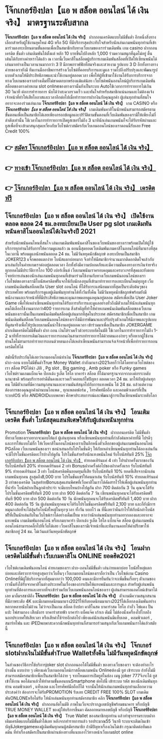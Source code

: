 # โจ๊กเกอร์ยิงปลา【แอ พ สล็อต ออนไลน์ ได้ เงิน จริง】  มาตรฐานระดับสากล

**โจ๊กเกอร์ยิงปลา【แอ พ สล็อต ออนไลน์ ได้ เงิน จริง】** ฝากถอนเครดิตแบบไม่มีขั้นต่ำ  อีกหนึ่งสิ่งทางเลือกสำหรับผู้ใช้งานยุคใหม่ 4G หรือ 5G ที่มีบริการสุดประทับใจสำหรับนักเล่นเกมพนันทุกท่านที่เข้ามาร่วมลงทะเบียนตามขั้นตอนเพื่อเป็นสมาชิกกับทางเว็บเกมของเราร่วมเดิมพัน เกม casino  ฝากถอนเครดิต ขั้นต่ำ เล่นเดิมพันได้ตั้งแต่ หลัก 10 บาทขึ้นไปถึงหลัก 1,000 ร่วมความสนุกที่ฉุดไม่อยู่ ตื่นเต้นได้กับทางค่ายเราได้แล้ว ณ เวลานี้เว็บคาสิโนสล็อตผู้บริการเกมเดิมพันสล็อตที่เปิดให้เซียนพนันได้เล่นมาอย่างเป็นเวลานานมากกว่า 3 ปี มีภาพกราฟฟิกที่สมจริงและสวยงาม รูปแบบ 3 D
อีกทั้งทางทางค่ายของเรายังมี ทีมงานมืออาชีพการสร้างเว็บไซต์ที่คอยบริการและดูแล  รวมไปถึงปรับปรุงและพัฒนารูปแบบตัวเกมให้มีประสิทธิภาพและน่าใช้งานอยู่ตลอดเวลา เพื่อให้ผู้ที่เข้ามาใช้งานได้รับการบริการจากทางเว็บเกมของเราอย่างเต็มที่ไม่ขาดตกบกพร่องแม้แต่น้อย เว็บไซต์พนันออนไลน์ผู้บริการเกมเดิมพันสล็อตของทางค่ายเกม slot onlineของทางเรานั้นยังเป็นระบบ Autoใช้เวลาการทำรายการไม่เกิน 30 วินาที ต่อการทำรายการ นับได้ว่าสะดวกรวดเร็ว และทันใจสำหรับสมาชิกแน่นอนและไม่ต้องแจ้งเจ้าหน้าที่ทำให้เสียโอกาสและเวลาอีกต่อไปเมื่อทำรายการฝากงินกับคุณลูกค้า
ผู้เล่นทุกท่านที่สนใจอยากจะลองร่วมเล่นเกม **โจ๊กเกอร์ยิงปลา【แอ พ สล็อต ออนไลน์ ได้ เงิน จริง】** เกม CASINO  หรือ ***โจ๊กเกอร์ยิงปลา【แอ พ สล็อต ออนไลน์ ได้ เงิน จริง】*** เกมเดิมพันคาสิโนนักพนันสามารถสมัครตามขั้นตอนเพื่อเป็นสมาชิกได้เลยเพียงกรอกข้อมูลและปรัวัติตามขั้นตอนที่เว็บเดิมพันของเรามีให้เพียงไม่กี่ลำดับเท่านั้น ใช้เวลาในการทำรายการเปิดยูสเซอร์ไม่ถึง 3 นาทีนักเล่นเกมพนันก็จะได้รับรหัสผ่านและยูสเพื่อที่จะเข้ามาสนุกสุดเหวี่ยงกับเว็บไซต์เราสมัครกับเว็บเกมออนไลน์ของเราตอนนี้รับเลย Free Credit 100%

## 👉 [สมัคร โจ๊กเกอร์ยิงปลา【แอ พ สล็อต ออนไลน์ ได้ เงิน จริง】](https://archa888.com/)
## 👉 [ทางเข้า โจ๊กเกอร์ยิงปลา【แอ พ สล็อต ออนไลน์ ได้ เงิน จริง】](https://archa888.com/)
## 👉 [โจ๊กเกอร์ยิงปลา【แอ พ สล็อต ออนไลน์ ได้ เงิน จริง】 เครดิตฟรี](https://archa888.com/)

## โจ๊กเกอร์ยิงปลา【แอ พ สล็อต ออนไลน์ ได้ เงิน จริง】 เปิดใช้งานตลอด ตลอด 24 ชม.ลงทะเบียนเปิด User pg slot เกมเดิมพันพนันคาสิโนออนไลน์ได้เงินจริงปี 2021

สำหรับนักพนันคนไหนที่สนใจ เล่นเกมเดิมพันพนันคาสิโนของเว็บพนันของทางเราพร้อมเปิดให้ผู้ใช้บริการทุกท่านได้รับการให้ความดูแลแล้ว ณ ตอนนี้สุดยอดเว็บเดิมพันเกมคาสิโนออนไลน์ที่มาแรงที่สุดในเวลานี้ พร้อมดูแลนักพนันตลอด 24 ชม. ไม่มีวันหยุดนักขัตฤกษ์ ลงทะเบียนเป็นสมาชิก JOKER123 แจ็กพอตแตกง่าย โบนัสแตกบ่อยมาก จึงทำให้มีสมาชิกจำนวนมากติดอกติดใจแล้วกับมาเล่นกับในค่ายเกมเราต่ออยู่ตลอดเวลา อีกทั้งยังมีความปลอดภัยและมีความมั่นคงทางการเงินจ่ายจริงทุกยอดไม่มีประวัติการโกง 100 เปอร์เซ็นต์ เว็บเกมพนันเราครอบคลุมและครบวงจรที่สุดและยังตอบโจทย์การเล่นของนักเล่นเกมพนันทุกคนที่เข้ามาร่วมใช้งานกับทางเว็บเกมพนันออนไลน์ของเรา
เว็บไซต์ของทางเรามีโบนัสเครดิตฟรีแจกให้กับนักลงทุนที่เข้ามาทำรายการลงทะเบียนใหม่ทุกยูส เว็บเกมพนันเดิมพันสล็อตเปิด User slot ออนไลน์ ที่ได้รับกระแสนิยมมากที่สุดเป็นระดับต้นๆของประเทศไทย พร้อมบริการดูแลผู้เดิมพันทุกท่านได้ทั้งวันทั้งคืน ไม่มีวันหยุดนักขัตฤกษ์พร้อมยังมีพนักงานและเจ้าหน้าที่ที่มีประสิทธิภาพและคุณภาพคอยดูแลคุณอยู่ตลอด สมัครเพื่อเปิด User Joker Game เพื่อให้เหล่าเซียนพนันทุกท่านได้รับการบริการและดูแลอย่างทั่วถึงมีตัวเกมให้นักเล่นพนันทุกคนได้เลือกใช้งานมากกว่า400 รายการเกม
สิ่งสำคัญที่ทำให้ค่ายเกมพนันเดิมพันสล็อตของเว็บเกมพนันของเรานั้นเป็นเกมพนันเดิมพันสล็อตผู้เล่นมากที่สุดในประเทศ สมัครสมาชิกเพื่อเป็นสมาชิก  เกมพนันเดิมพันสล็อตเว็บเกมพนันออนไลน์ของเราได้มีการพัฒนาและปรับปรุงตัวเกมให้มีภาพและรูปแบบที่ดูสมจริงเพื่อให้รูปแบบเกมนั้นน่าใช้งานอยู่ตลอดเวลา เข้าร่วมมาเพื่อเป็นสมาชิก JOKERGAME ฝากเติมเครดิตไม่มีขั้นต่ำ ฝาก ถอน เงินได้รวดเร็วด้วยระบบอัตโนมัติ ใช้เวลาในการทำรายการไม่ถึง 1-2 นาทีทั้งรายการเติมเงินและรายการถอนเงินสามารถทำรายการได้ด้วยตนเองง่ายๆ หรือหากผู้ใช้งานท่านใดไม่สามารถทำรายการถอนด้วยตนเองได้เหล่าเซียนพนันสามารถแจ้งเจ้าหน้าที่เพื่อทำรายการถอนเครดิตให้ได้

สมัยนี้รับประกันได้เลยว่าเกมออนไลน์ทำเงิน **โจ๊กเกอร์ยิงปลา【แอ พ สล็อต ออนไลน์ ได้ เงิน จริง】** ฝาก-ถอน แบบไม่มีขั้นต่ำTrue Money Wallet กำลังมาแรง2021เลยก็ว่าได้โดยทางเว็บไซต์ของเรา สล็อต PGได้นำ  Jili , Pg slot , Big gaming , Amb poker หรือ Funky games เว็บไซต์รวมเกมแบ็กแจ๊ค ป๊อกเด้ง รูเล็ต ไฮโล บาคาร่า สล็อต ที่ได้มาตรฐานจากจากองค์กรระบดับนานาชาติ พร้อมบริการอย่าดีมั่นคงและรวดเร็วคอยแก้ไขปัญหา ตลอดเวลา 24 ชม. มาให้กับผู้เล่นทุกคน ได้มีตัวเกมที่มีความสนุกสนานและความมันส์สนุกไปกับการแทงพนัน ได้ 24 ชม. แล้วแต่ความต้องการของคุณลูกค้าผ่านบนไอแพด , ทุกแพลตฟอร์ม , โทรศัพท์มือถือ และคอมพิวเตอร์ที่เป็นระบบIOS หรือ ANDROIDแบบพกพา ศึกษาประสบการณ์และพัฒนาสู่การเป็นเซียนพนันระบดับโลก

## โจ๊กเกอร์ยิงปลา【แอ พ สล็อต ออนไลน์ ได้ เงิน จริง】 โอนเติมเครดิต ขั้นต่ำ โบนัสสุดแสนพิเศษให้กับผู้เล่นพนันทุกท่าน

 Promotion  **โจ๊กเกอร์ยิงปลา【แอ พ สล็อต ออนไลน์ ได้ เงิน จริง】** ฝากถอนเครดิต ไม่มีขั้นต่ำ ที่ทางเว็บของเราอยากจะมอบให้แก่  ผู้เล่นทุกคน หรือเซียนพนันทุกท่านที่กำลังค้นหาค่ายที่มี โปรดีๆ และการให้แบบไม่กั๊ก ให้เว็บคาสิโนออนไลน์ของเราเป็นอีกหนึ่งตัวเลือกของผู้เล่นเกมพนันออนไลน์ PGสล็อต เว็บเกมพนันของเรา ขอนำเสนอกับโปรโมชั่นดีๆ ให้กับเหล่าเซียนพนันทุกท่านได้ลองเล่นกัน จะมีโปรโมชั่นเครดิตอะไรบ้างไปดูกัน
โปรโมชั่นสำหรับนักแทงพนันใหม่ รับโบนัสทันที 25% [โจ๊กเกอร์ยิงปลา【แอ พ สล็อต ออนไลน์ ได้ เงิน จริง】](https://archa888.com/) ทำยอดเทิร์นแค่ 4 เท่า
โปรฝากครั้งแรกของวัน รับโบนัสทันที 20% ทำยอดเทิร์นแค่ 2 เท่า
Bonusฝากครั้งต่อไปของฝากครั้งแรก รับโบนัสทันที 9% ทำยอดเทิร์นแค่ 3 เท่า
โบนัสเครดิตคืนยอดทุนที่เสีย รับโบนัสทันที 10% ยอดที่เสียจากนักเล่นเกมพนันทุกคน สูงสุดถึง8,000 บาท
โปรโมชั่นแชร์ให้คนมาเล่น รับโบนัสทันที 10% ทำยอดเทิร์นแค่ 3 เท่าของเครดิต
ในสุดท้ายBonusสุดแสนพิศษที่เว็บคาสิโนเราได้คัดสรรไว้ให้เพื่อผู้เล่นพนันทุกท่านที่น่ารัก โบนัสฝากเป็นลูกค้าประจำ จะมีแบบไหนบ้างไปดูกัน
ฝาก 700 ติดต่อกัน 3 วัน คุณจะได้รับโปรโมชั่นเครดิตฟรีทันที 200 บาท
ฝาก 900 ติดต่อกัน 7 วัน เซียนพนันทุกคนจะได้รับเครดิตฟรีทันที 900 บาท
ฝาก 500 ติดต่อกัน 10 วัน นักพนันทุกคนจะได้รับเครดิตฟรีทันที 1,400 บาท
ฝาก 400 ติดต่อกัน 15 วัน ผู้เล่นพนันทุกคนจะได้รับโปรโมชั่นเครดิตฟรีทันที 2,100 บาท
และก็ยังมีการหมุนกงล้อที่จะได้ลุ้นรับโบนัสใหญ่ในทุกๆเวลา ทั้งวัน บอกไว้ ณ ที่นี้เลยว่าคืนกำไรให้กับนักล่าโบนัสฟรีที่เป็นนักเล่นกับในเว็บไซต์เราได้อย่างเต็มเปี่ยม หากว่านักเล่นพนันทุกท่านอยากลองและอยากจะแทงพนัน เกมเดิมพันออนไลน์ หรือเกมบาคาร่า ป๊อกเด้ง รูเล็ต ไฮโล แบ็กแจ๊ค สล็อต ผู้เล่นเกมพนันออนไลน์สามารถคลิ๊กไปที่เว็บได้เลย เว็บคาสิโนของเรามีเจ้าหน้าที่และทีมงานคอยให้คำปรึกษาให้สมาชิกอยู่ 24 ชม. ไม่เว้นแต่วันหยุดนักขัตฤกษ์

## โจ๊กเกอร์ยิงปลา【แอ พ สล็อต ออนไลน์ ได้ เงิน จริง】 โอนฝากเครดิตไม่มีขั้นต่ำ  เว็บเกมคาสิโน ONLINE ยอดฮิต2021

เว็บไซต์เกมเดิมพันออนไลน์ ค่ายเกมของเรา ฝาก-ถอนไม่มีขั้นต่ำ เล่นง่ายแตกบ่อย โบนัสใหญ่แตกบ่อยและอัตราการจ่ายสูงสุดกว่าเว็บอื่นๆ เว็บเกมออนไลน์ของเราถือว่าเป็น เว็บไซต์เกม  Casino Onlineที่มีผู้ใช้บริการมากที่สุดมากกว่า 100,000 คนและมีการยืนยันว่าจะเพิ่มขึ้นเรื่อยๆ ตัวเกมของเรานั้นยังได้รับจากคาสิโนต่างประเทศในเรื่องของการเปิดให้แทงพนันและการดูแล สำหรับผู้เล่นพนันทุกท่านที่ต้องการและอยากที่จะเข้าร่วมกับเว็บเกมพนันออนไลน์ของเรา ผู้เล่นสามารถแอดไลน์เข้ามาได้เลย
	มาลิ้มรสชาติถึง **โจ๊กเกอร์ยิงปลา【แอ พ สล็อต ออนไลน์ ได้ เงิน จริง】** ตัวเกมมีความสนุกสนานที่มีภาพระดับ 4K และมีเกมยอดนิยมมาแรง2021ให้กับยอดนิยมมาแรง2021ได้เลือกลงเดิมพันอย่างหลากหลายนับไม่ถ้วน  ไม่ว่าจะเป็นเกม สล็อต ยิงปลา คาสิโนสด บาคาร่าสด ไฮโล กำถั่ว ไพ่แคง ปั่นแปะ ไพ่สามกอง เสือมังกร บาคาร่าสายฟ้า บาคาร่า แบ็คแจ๊ค เก้าเก ดัมมี่ ไม่ต้องนั่งเครื่องไปไกลถึงนอกประเทศให้เสียเวลา หรือเสียค่าใช้จ่ายอีกต่อไป เพียงแค่นักเล่นพนันมีแท็บเลต , คอมพิวเตอร์ , สมาร์ทโฟน และ iPEDพกพาสะดวกนักพนันทุกท่านก็สามารถร่วมสนุกกับเว็บเกมพนันเราได้แล้วสมัยนี้

## โจ๊กเกอร์ยิงปลา【แอ พ สล็อต ออนไลน์ ได้ เงิน จริง】 โจ๊กเกอร์ slotฝากเงินไม่มีขั้นต่ำTrue Walletทั้งคืน ไม่มีวันหยุดนักขัตฤกษ์

ในส่วนของวิธีการใช้บริการjoker slot ฝากถอนออโต้ไม่มีขั้นต่ำ ของทางเว็บของเรา จะต้องทำอะไรบ้างนั้น แบบง่าย ๆ เพียงแค่เว็บเกมออนไลน์เราสล็อตเกมพนัน Onlineต้องมี ยูส เข้าระบบ ถ้ายังไม่มีสามารถสมัครสมาชิกเพื่อเป็นสมาชิกได้ง่าย ๆ จากโหมดการเปิดยูสในช่อง เมนู joker 777จึงจะได้ ยูส เข้าใช้งาน พอได้มาแล้วให้ทำตามขั้นตอนบนSmartphone ต่อไปนี้
เข้าระบบ รหัส  ของนักเดิมพันทุกท่าน คอมพิวเตอร์ , แท็บเลต และโทรศัพท์มือถือก็ได้
จากนั้นให้นักเล่นเกมพนันทุกท่านเลือกความประสงค์ว่า ต้องการจะได้รับPROMOTION รับเลย CREDIT FREE 100% SLOT เกมเดิมพันONLONEหรือไม่รับ
ให้นักเล่นพนันทุกท่านสมัครสมาชิก คลิก **โจ๊กเกอร์ยิงปลา【แอ พ สล็อต ออนไลน์ ได้ เงิน จริง】** ฝากถอนอัตโนมัติ ภาพในเว็บจะปรากฏเลขบัญชีพร้อมธนาคาร หรือบัญชี TRUE MONEY WALLET ของผู้ให้บริการขึ้นมา
คัดลอกหมายเลขบัญชี หรือบัญชี **โจ๊กเกอร์ยิงปลา【แอ พ สล็อต ออนไลน์ ได้ เงิน จริง】** True Wallet ของสมาชิกทุกท่าน แล้วทำธุรกรรมระบบฝากเติมเครดิตแบบไม่มีขั้นต่ำได้เลย
หลังจากทำรายการแล้ว รอประมาณ55 วินาที ระบบจะเติมเงินเข้าบัญชีJokergameของผู้เดิมพันทุกคนผู้สมัครสมาชิก
ถ้ามีปัญหาเรื่องเงินไม่เข้า กรุณาติดต่อทีมแอดมิน ที่ทำเรื่องสมัครเป็นสมาชิกผ่านช่องทางที่แนบเอาไว้ทางหน้าเว็บเกมslot online


